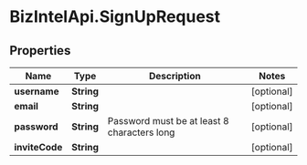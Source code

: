 # BizIntelApi.SignUpRequest

## Properties

Name | Type | Description | Notes
------------ | ------------- | ------------- | -------------
**username** | **String** |  | [optional] 
**email** | **String** |  | [optional] 
**password** | **String** | Password must be at least 8 characters long | [optional] 
**inviteCode** | **String** |  | [optional] 


